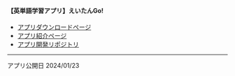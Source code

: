 #### 【英単語学習アプリ】えいたんGo!

- [アプリダウンロードページ](https://play.google.com/store/apps/details?id=jp.developer.bbee.englishmemory)
- [アプリ紹介ページ](https://developerbbee.github.io/english_landing_page/)
- [アプリ開発リポジトリ](https://github.com/developerBBee/EnglishMemory)

---

アプリ公開日 2024/01/23
